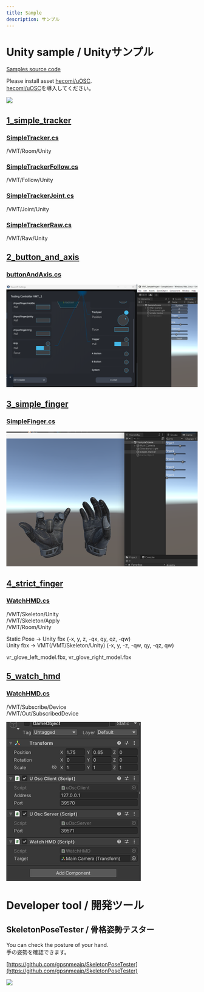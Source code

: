 ```yaml
---
title: Sample
description: サンプル
---
```


# Unity sample / Unityサンプル
[Samples source code](https://github.com/gpsnmeajp/VirtualMotionTrackerDocument/tree/main/sample)

Please install asset [hecomi/uOSC](https://github.com/hecomi/uOSC).  
[hecomi/uOSC](https://github.com/hecomi/uOSC)を導入してください。  

![](/VirtualMotionTrackerDocument/image/unity.png)

## [1_simple_tracker](https://github.com/gpsnmeajp/VirtualMotionTrackerDocument/tree/main/sample/1_simple_tracker/)
### [SimpleTracker.cs](https://github.com/gpsnmeajp/VirtualMotionTrackerDocument/tree/main/sample/1_simple_tracker/SimpleTracker.cs)
/VMT/Room/Unity  

### [SimpleTrackerFollow.cs](https://github.com/gpsnmeajp/VirtualMotionTrackerDocument/tree/main/sample/1_simple_tracker/SimpleTrackerFollow.cs)
/VMT/Follow/Unity  

### [SimpleTrackerJoint.cs](https://github.com/gpsnmeajp/VirtualMotionTrackerDocument/tree/main/sample/1_simple_tracker/SimpleTrackerJoint.cs)
/VMT/Joint/Unity  

### [SimpleTrackerRaw.cs](https://github.com/gpsnmeajp/VirtualMotionTrackerDocument/tree/main/sample/1_simple_tracker/SimpleTrackerRaw.cs)
/VMT/Raw/Unity  

## [2_button_and_axis](https://github.com/gpsnmeajp/VirtualMotionTrackerDocument/tree/main/sample/2_button_and_axis)
### [buttonAndAxis.cs](https://github.com/gpsnmeajp/VirtualMotionTrackerDocument/tree/main/sample/2_button_and_axis/buttonAndAxis.cs)

![](https://github.com/gpsnmeajp/VirtualMotionTrackerDocument/blob/main/sample/2_button_and_axis/inputtest.png?raw=true)

## [3_simple_finger](https://github.com/gpsnmeajp/VirtualMotionTrackerDocument/tree/main/sample/3_simple_finger)
### [SimpleFinger.cs](https://github.com/gpsnmeajp/VirtualMotionTrackerDocument/tree/main/sample/3_simple_finger/SimpleFinger.cs)
![](https://github.com/gpsnmeajp/VirtualMotionTrackerDocument/blob/main/sample/3_simple_finger/simple_finger.png?raw=true)


## [4_strict_finger](https://github.com/gpsnmeajp/VirtualMotionTrackerDocument/tree/main/sample/4_strict_finger)
### [WatchHMD.cs](https://github.com/gpsnmeajp/VirtualMotionTrackerDocument/tree/main/sample/4_strict_finger/GloveControllerSneder.cs)
/VMT/Skeleton/Unity  
/VMT/Skeleton/Apply  
/VMT/Room/Unity  

Static Pose → Unity fbx (-x, y, z, -qx, qy, qz, -qw)  
Unity fbx → VMT(/VMT/Skeleton/Unity) (-x, y, -z, -qw, qy, -qz, qw)  

vr_glove_left_model.fbx, vr_glove_right_model.fbx

## [5_watch_hmd](https://github.com/gpsnmeajp/VirtualMotionTrackerDocument/tree/main/sample/5_watch_hmd/)
### [WatchHMD.cs](https://github.com/gpsnmeajp/VirtualMotionTrackerDocument/tree/main/sample/5_watch_hmd/WatchHMD.cs)
/VMT/Subscribe/Device  
/VMT/Out/SubscribedDevice  

![](https://github.com/gpsnmeajp/VirtualMotionTrackerDocument/blob/main/sample/5_watch_hmd/watch_hmd.png?raw=true)

# Developer tool / 開発ツール
## SkeletonPoseTester / 骨格姿勢テスター
You can check the posture of your hand.  
手の姿勢を確認できます。  

[https://github.com/gpsnmeajp/SkeletonPoseTester](https://github.com/gpsnmeajp/SkeletonPoseTester)

![](/VirtualMotionTrackerDocument/image/SkeletonPoseTester.png)


